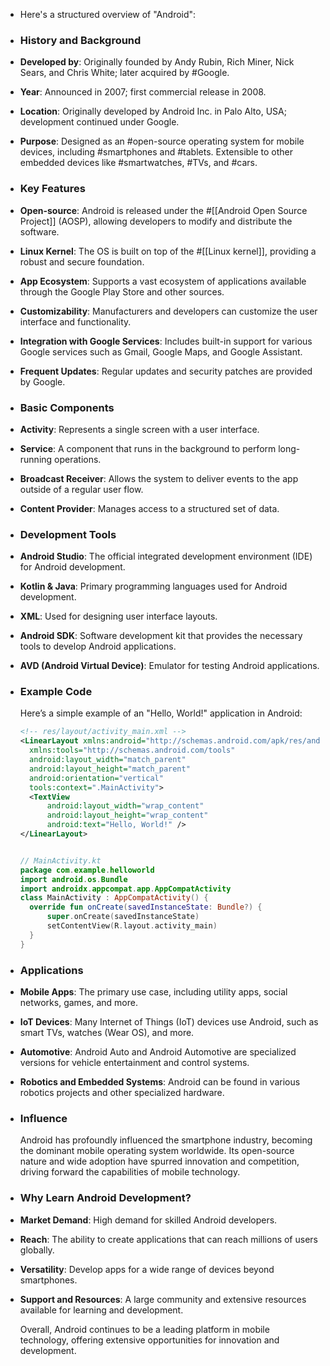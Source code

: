 - Here's a structured overview of "Android":
- ### **History and Background**
- **Developed by**: Originally founded by Andy Rubin, Rich Miner, Nick Sears, and Chris White; later acquired by #Google.
- **Year**: Announced in 2007; first commercial release in 2008.
- **Location**: Originally developed by Android Inc. in Palo Alto, USA; development continued under Google.
- **Purpose**: Designed as an #open-source operating system for mobile devices, including #smartphones and #tablets. Extensible to other embedded devices like #smartwatches, #TVs, and #cars.
- ### **Key Features**
- **Open-source**: Android is released under the #[[Android Open Source Project]] (AOSP), allowing developers to modify and distribute the software.
- **Linux Kernel**: The OS is built on top of the #[[Linux kernel]], providing a robust and secure foundation.
- **App Ecosystem**: Supports a vast ecosystem of applications available through the Google Play Store and other sources.
- **Customizability**: Manufacturers and developers can customize the user interface and functionality.
- **Integration with Google Services**: Includes built-in support for various Google services such as Gmail, Google Maps, and Google Assistant.
- **Frequent Updates**: Regular updates and security patches are provided by Google.
- ### **Basic Components**
- **Activity**: Represents a single screen with a user interface.
- **Service**: A component that runs in the background to perform long-running operations.
- **Broadcast Receiver**: Allows the system to deliver events to the app outside of a regular user flow.
- **Content Provider**: Manages access to a structured set of data.
- ### **Development Tools**
- **Android Studio**: The official integrated development environment (IDE) for Android development.
- **Kotlin & Java**: Primary programming languages used for Android development.
- **XML**: Used for designing user interface layouts.
- **Android SDK**: Software development kit that provides the necessary tools to develop Android applications.
- **AVD (Android Virtual Device)**: Emulator for testing Android applications.
- ### **Example Code**
  
  Here’s a simple example of an "Hello, World!" application in Android:
  
  ```xml
  <!-- res/layout/activity_main.xml -->
  <LinearLayout xmlns:android="http://schemas.android.com/apk/res/android"
    xmlns:tools="http://schemas.android.com/tools"
    android:layout_width="match_parent"
    android:layout_height="match_parent"
    android:orientation="vertical"
    tools:context=".MainActivity">
    <TextView
        android:layout_width="wrap_content"
        android:layout_height="wrap_content"
        android:text="Hello, World!" />
  </LinearLayout>
  ```
  
  ```kotlin
  
  // MainActivity.kt
  package com.example.helloworld
  import android.os.Bundle
  import androidx.appcompat.app.AppCompatActivity
  class MainActivity : AppCompatActivity() {
    override fun onCreate(savedInstanceState: Bundle?) {
        super.onCreate(savedInstanceState)
        setContentView(R.layout.activity_main)
    }
  }
  ```
- ### **Applications**
- **Mobile Apps**: The primary use case, including utility apps, social networks, games, and more.
- **IoT Devices**: Many Internet of Things (IoT) devices use Android, such as smart TVs, watches (Wear OS), and more.
- **Automotive**: Android Auto and Android Automotive are specialized versions for vehicle entertainment and control systems.
- **Robotics and Embedded Systems**: Android can be found in various robotics projects and other specialized hardware.
- ### **Influence**
  
  Android has profoundly influenced the smartphone industry, becoming the dominant mobile operating system worldwide. Its open-source nature and wide adoption have spurred innovation and competition, driving forward the capabilities of mobile technology.
- ### **Why Learn Android Development?**
- **Market Demand**: High demand for skilled Android developers.
- **Reach**: The ability to create applications that can reach millions of users globally.
- **Versatility**: Develop apps for a wide range of devices beyond smartphones.
- **Support and Resources**: A large community and extensive resources available for learning and development.
  
  Overall, Android continues to be a leading platform in mobile technology, offering extensive opportunities for innovation and development.
